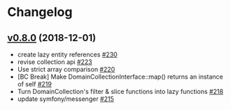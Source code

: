 # Changelog

## [v0.8.0](https://github.com/msgphp/domain/tree/v0.8.0) (2018-12-01)

- create lazy entity references [\#230](https://github.com/msgphp/msgphp/pull/230)
- revise collection api [\#223](https://github.com/msgphp/msgphp/pull/223)
- Use strict array comparison [\#220](https://github.com/msgphp/msgphp/pull/220)
- \[BC Break\] Make DomainCollectionInterface::map\(\) returns an instance of self [\#219](https://github.com/msgphp/msgphp/pull/219)
- Turn DomainCollection's filter & slice functions into lazy functions [\#218](https://github.com/msgphp/msgphp/pull/218)
- update symfony/messenger [\#215](https://github.com/msgphp/msgphp/pull/215)
